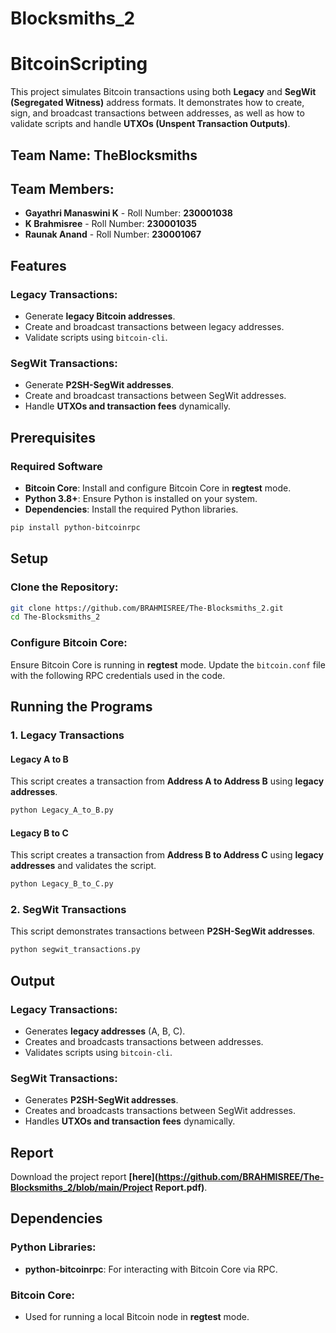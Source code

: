 # Blocksmiths_2
# BitcoinScripting

This project simulates Bitcoin transactions using both **Legacy** and **SegWit (Segregated Witness)** address formats. It demonstrates how to create, sign, and broadcast transactions between addresses, as well as how to validate scripts and handle **UTXOs (Unspent Transaction Outputs)**.

## Team Name: TheBlocksmiths

##  Team Members:
- **Gayathri Manaswini K** - Roll Number: **230001038**
- **K Brahmisree** - Roll Number: **230001035**
- **Raunak Anand** - Roll Number: **230001067**

## Features

### Legacy Transactions:
- Generate **legacy Bitcoin addresses**.
- Create and broadcast transactions between legacy addresses.
- Validate scripts using `bitcoin-cli`.

### SegWit Transactions:
- Generate **P2SH-SegWit addresses**.
- Create and broadcast transactions between SegWit addresses.
- Handle **UTXOs and transaction fees** dynamically.

## Prerequisites

### Required Software
- **Bitcoin Core**: Install and configure Bitcoin Core in **regtest** mode.
- **Python 3.8+**: Ensure Python is installed on your system.
- **Dependencies**: Install the required Python libraries.

```bash
pip install python-bitcoinrpc
```

## Setup

### Clone the Repository:
```bash
git clone https://github.com/BRAHMISREE/The-Blocksmiths_2.git
cd The-Blocksmiths_2
```

### Configure Bitcoin Core:
Ensure Bitcoin Core is running in **regtest** mode. Update the `bitcoin.conf` file with the following RPC credentials used in the code.


## Running the Programs

### 1. Legacy Transactions

#### Legacy A to B
This script creates a transaction from **Address A to Address B** using **legacy addresses**.
```bash
python Legacy_A_to_B.py
```

#### Legacy B to C
This script creates a transaction from **Address B to Address C** using **legacy addresses** and validates the script.
```bash
python Legacy_B_to_C.py
```

### 2. SegWit Transactions
This script demonstrates transactions between **P2SH-SegWit addresses**.
```bash
python segwit_transactions.py
```

## Output

### Legacy Transactions:
- Generates **legacy addresses** (A, B, C).
- Creates and broadcasts transactions between addresses.
- Validates scripts using `bitcoin-cli`.

### SegWit Transactions:
- Generates **P2SH-SegWit addresses**.
- Creates and broadcasts transactions between SegWit addresses.
- Handles **UTXOs and transaction fees** dynamically.


## Report  
Download the project report **[here](https://github.com/BRAHMISREE/The-Blocksmiths_2/blob/main/Project Report.pdf)**.  


## Dependencies

### Python Libraries:
- **python-bitcoinrpc**: For interacting with Bitcoin Core via RPC.

### Bitcoin Core:
- Used for running a local Bitcoin node in **regtest** mode.

